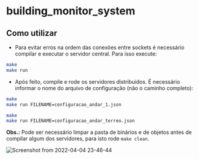 # building_monitor_system

## Como utilizar
- Para evitar erros na ordem das conexões entre sockets é necessário compilar e executar o servidor central. Para isso execute:
```bash
make
make run
```

- Após feito, compile e rode os servidores distribuídos. É necessário informar o nome do arquivo de configuração (não o caminho completo):
```bash
make
make run FILENAME=configuracao_andar_1.json
```
```bash
make
make run FILENAME=configuracao_andar_terreo.json
```
**Obs.:** Pode ser necessário limpar a pasta de binários e de objetos antes de compilar algum dos servidores, para isto rode `make clean`.

![Screenshot from 2022-04-04 23-46-44](https://user-images.githubusercontent.com/47460478/161669040-0e3d0b57-de53-4930-a64f-703ed7652ec9.png)
